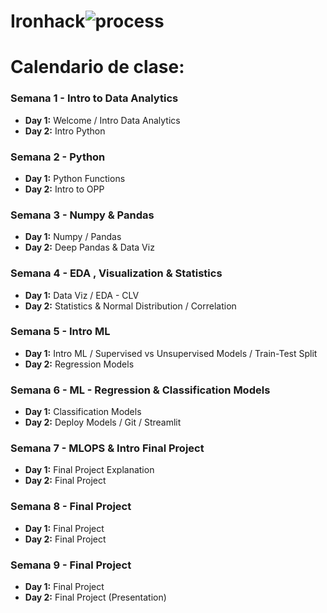 # Ironhack![process](https://github.com/Ironhack-UAX-Bootcamp-Oct-22/Ironhack/blob/main/src/process.jpg)

# Calendario de clase:


### Semana 1 - Intro to Data Analytics

+ **Day 1:** Welcome / Intro Data Analytics
+ **Day 2:** Intro Python


### Semana 2 - Python

+ **Day 1:** Python Functions
+ **Day 2:** Intro to OPP


### Semana 3 - Numpy & Pandas

+ **Day 1:** Numpy / Pandas
+ **Day 2:** Deep Pandas & Data Viz


### Semana 4 - EDA , Visualization & Statistics

+ **Day 1:** Data Viz / EDA - CLV
+ **Day 2:** Statistics & Normal Distribution / Correlation


### Semana 5 - Intro ML

+ **Day 1:** Intro ML / Supervised vs Unsupervised Models / Train-Test Split
+ **Day 2:** Regression Models


### Semana 6 - ML - Regression & Classification Models

+ **Day 1:** Classification Models
+ **Day 2:** Deploy Models / Git / Streamlit


### Semana 7 - MLOPS & Intro Final Project

+ **Day 1:** Final Project Explanation
+ **Day 2:** Final Project 


### Semana 8 - Final Project

+ **Day 1:** Final Project
+ **Day 2:** Final Project

### Semana 9 - Final Project

+ **Day 1:** Final Project
+ **Day 2:** Final Project (Presentation)
